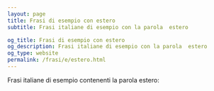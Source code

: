 ```yaml
---
layout: page
title: Frasi di esempio con estero 
subtitle: Frasi italiane di esempio con la parola  estero

og_title: Frasi di esempio con estero 
og_description: Frasi italiane di esempio con la parola  estero
og_type: website
permalink: /frasi/e/estero.html
---
```


Frasi italiane di esempio contenenti la parola estero:


